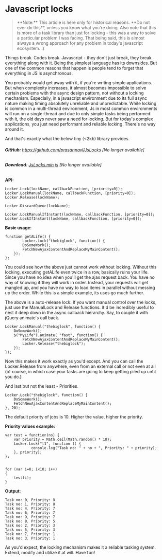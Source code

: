 # Javascript locks

<!--[options]
name: Javascript locks
date: 2013-04-27T00:00:00.000Z
url: 2013/04/javascript-locks.html
tags: []
-->

<blockquote class="text-red red">**Note:** This article is here only for historical reasons. **Do not ever do this**, unless you know what you're doing. Also note that this is more of a task library than just for locking - this was a way to solve a particular problem I was facing. That being said, this is almost always a wrong approach for any problem in today's javascript ecosystem. :)</blockquote>

Things break. Codes break. Javascript - they don't just break, they break everything along with it. Being the simplest language has its downsides. But one of the common reasons that happen is people tend to forget that everything in JS is asynchronous.

You probably would get away with it, if you're writing simple applications. But when complexity increases, it almost becomes impossible to solve certain problems with the async design pattern, not without a locking mechanism. Especially, in a javascript environment due to its full async nature making timing absolutely unreliable and unpredictable. While locking is common in a multi-thread environment, Js in most common environments will run on a single-thread and due to only simple tasks being performed with it, the old days never saw a need for locking. But for today's complex applications, you just need performant and reliable locking. There's no way around it.

And that's exactly what the below tiny (<2kb) library provides.

###### **GitHub:** <a href="https://github.com/prasannavl/JsLocks" target="_blank">https://github.com/prasannavl/JsLocks</a> <span class="text-red">[No longer available]</span> 
###### **Download:** <a href="https://raw.github.com/prasannavl/JsLocks/master/JsLocks.min.js" target="_blank">JsLocks.min.js</a> <span class="text-red">[No longer available]</span>

**API:**

```
Locker.Lock(lockName, callbackFunction, [priority=0]);
Locker.LockManual(lockName, callbackFunction, [priority=0]);
Locker.Release(lockName);

Locker.DiscardQueue(lockName);

Locker.LockManualIfInstant(lockName, callbackFunction, [priority=0]);
Locker.LockIfInstant(lockName, callbackFunction, [priority=0]);

```

**Basic usage:**

```
function getALife() {
        Locker.Lock("thebiglock", function() {
        DoSomeWork();
        FetchNewAjaxContentAndReplaceMyMainContent();
    });
};
```

You could see how the above just cannot work without locking. Without this locking, executing getALife even twice in a row, basically ruins your life. Since you have no idea when you'll get the ajax request back. You have no way of knowing if they will work in order. Instead, your requests will get mangled up, and you have no way to load items in parallel without messing up the order. While this is a simple example, its uses go much further.

The above is a auto-release lock. If you want manual control over the locks, just use the ManualLock and Release functions. It'd be incredibly useful to nest it deep down in the async callback hierarchy. Say, to couple it with jQuery animate's call back.

```
Locker.LockManual("thebiglock", function() {
    DoSomeWork();
    $("MyLife").animate( "fast", function() {
        FetchNewAjaxContentAndReplaceMyMainContent();
        Locker.Release("thebiglock");
    });
});
```

Now this makes it work exactly as you'd except. And you can call the Locker.Release from anywhere, even from an external call or not even at all (of course, in which case your tasks are going to keep getting piled up until you do.)

And last but not the least - Priorities.

```
Locker.Lock("thebiglock", function() {
    DoSomeWork();
    FetchNewAjaxContentAndReplaceMyMainContent();
}, 20);
```

The default priority of jobs is 10.  Higher the value, higher the priority.

**Priority values example:**

```
var test = function(no) {
    var priority = Math.ceil(Math.random() * 10);
    Locker.Lock("t1", function () { 
            console.log("Task no: " + no + ", Priority: " + priority);
    }, priority);
};


for (var i=0; i<10; i++)
{ 
    test(i);
} 
```

**Output:**

```
Task no: 0, Priority: 8
Task no: 1, Priority: 8
Task no: 4, Priority: 7
Task no: 6, Priority: 7
Task no: 9, Priority: 7
Task no: 8, Priority: 5
Task no: 2, Priority: 3
Task no: 5, Priority: 3
Task no: 7, Priority: 1
Task no: 3, Priority: 1
```

As you'd expect, the locking mechanism makes it a reliable tasking system. Extend, modify and utilize it at will. Have fun!